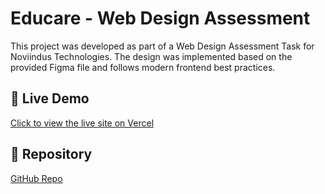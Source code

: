 # Educare - Web Design Assessment

This project was developed as part of a Web Design Assessment Task for Noviindus Technologies. The design was implemented based on the provided Figma file and follows modern frontend best practices.

## 🔗 Live Demo

[Click to view the live site on Vercel](https://educare-test-be77kxdb2-jafars-projects-966143c6.vercel.app/)

## 📁 Repository

[GitHub Repo](https://github.com/jafuj856/NoviindusTest.git)
